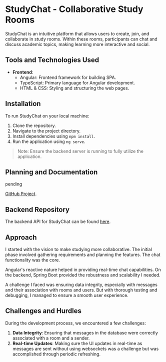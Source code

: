 # StudyChat - Collaborative Study Rooms

StudyChat is an intuitive platform that allows users to create, join, and collaborate in study rooms. Within these rooms, participants can chat and discuss academic topics, making learning more interactive and social.

## Tools and Technologies Used

- **Frontend**:
  - Angular: Frontend framework for building SPA.
  - TypeScript: Primary language for Angular development.
  - HTML & CSS: Styling and structuring the web pages.
  
## Installation

To run StudyChat on your local machine:

1. Clone the repository.
2. Navigate to the project directory.
3. Install dependencies using `npm install`.
4. Run the application using `ng serve`.

> Note: Ensure the backend server is running to fully utilize the application.

## Planning and Documentation

 pending

 [GitHub Project](<Link>).

## Backend Repository

The backend API for StudyChat can be found [here](<Link>).

## Approach

I started with the vision to make studying more collaborative. The initial phase involved gathering requirements and planning the features. The chat functionality was the core.

Angular's reactive nature helped in providing real-time chat capabilities. On the backend, Spring Boot provided the robustness and scalability I needed. 

A challenge I faced was ensuring data integrity, especially with messages and their association with rooms and users. But with thorough testing and debugging, I managed to ensure a smooth user experience.

## Challenges and Hurdles

During the development process, we encountered a few challenges:

1. **Data Integrity**: Ensuring that messages in the database were correctly associated with a room and a sender.
2. **Real-time Updates**: Making sure the UI updates in real-time as messages are sent without using websockets was a challenge but was accomplished through periodic refreshing.


